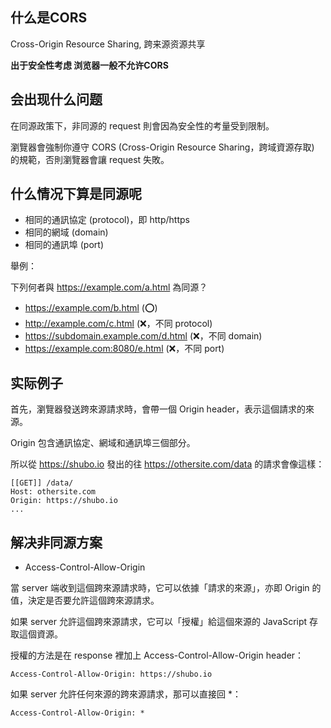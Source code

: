 ## 什么是CORS
Cross-Origin Resource Sharing, 跨来源资源共享

**出于安全性考虑 浏览器一般不允许CORS**

## 会出现什么问题
在同源政策下，非同源的 request 則會因為安全性的考量受到限制。

瀏覽器會強制你遵守 CORS (Cross-Origin Resource Sharing，跨域資源存取) 的規範，否則瀏覽器會讓 request 失敗。

## 什么情况下算是同源呢
* 相同的通訊協定 (protocol)，即 http/https
* 相同的網域 (domain)
* 相同的通訊埠 (port)

舉例：

下列何者與 https://example.com/a.html 為同源？

- https://example.com/b.html (⭕️)
- http://example.com/c.html (❌，不同 protocol)
- https://subdomain.example.com/d.html (❌，不同 domain)
- https://example.com:8080/e.html (❌，不同 port)

## 实际例子
首先，瀏覽器發送跨來源請求時，會帶一個 Origin header，表示這個請求的來源。

Origin 包含通訊協定、網域和通訊埠三個部分。

所以從 https://shubo.io 發出的往 https://othersite.com/data 的請求會像這樣：
```
[[GET]] /data/
Host: othersite.com
Origin: https://shubo.io
...
```

## 解决非同源方案
* Access-Control-Allow-Origin

當 server 端收到這個跨來源請求時，它可以依據「請求的來源」，亦即 Origin 的值，決定是否要允許這個跨來源請求。

如果 server 允許這個跨來源請求，它可以「授權」給這個來源的 JavaScript 存取這個資源。

授權的方法是在 response 裡加上 Access-Control-Allow-Origin header：
```
Access-Control-Allow-Origin: https://shubo.io
```
如果 server 允許任何來源的跨來源請求，那可以直接回 *：
```
Access-Control-Allow-Origin: *
```
